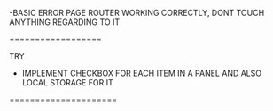 -BASIC ERROR PAGE ROUTER WORKING CORRECTLY, DONT TOUCH ANYTHING REGARDING TO IT

==================

TRY 
- IMPLEMENT CHECKBOX FOR EACH ITEM IN A PANEL AND ALSO LOCAL STORAGE FOR IT

=====================